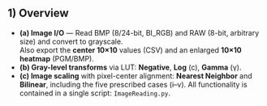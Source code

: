 ## 1) Overview
- **(a) Image I/O** — Read BMP (8/24-bit, BI_RGB) and RAW (8-bit, arbitrary size) and convert to grayscale.  
  Also export the **center 10×10** values (CSV) and an enlarged **10×10 heatmap** (PGM/BMP).
- **(b) Gray-level transforms** via LUT: **Negative**, **Log** (c), **Gamma** (γ).
- **(c) Image scaling** with pixel-center alignment: **Nearest Neighbor** and **Bilinear**, including the five prescribed cases (i–v).
All functionality is contained in a single script: `ImageReading.py`.
